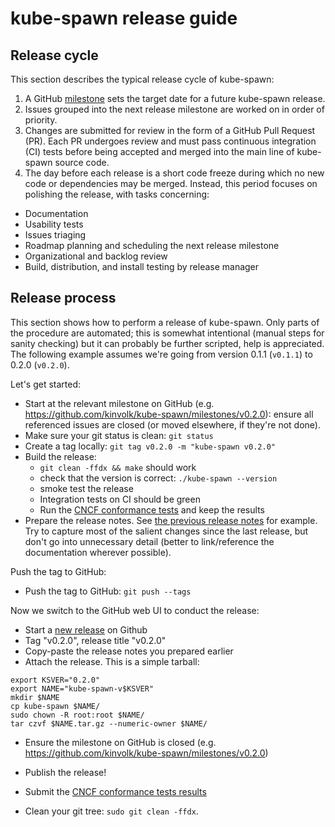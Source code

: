 # kube-spawn release guide

## Release cycle

This section describes the typical release cycle of kube-spawn:

1. A GitHub [milestone][milestones] sets the target date for a future kube-spawn release.
2. Issues grouped into the next release milestone are worked on in order of priority.
3. Changes are submitted for review in the form of a GitHub Pull Request (PR). Each PR undergoes review and must pass continuous integration (CI) tests before being accepted and merged into the main line of kube-spawn source code.
4. The day before each release is a short code freeze during which no new code or dependencies may be merged. Instead, this period focuses on polishing the release, with tasks concerning:
  * Documentation
  * Usability tests
  * Issues triaging
  * Roadmap planning and scheduling the next release milestone
  * Organizational and backlog review
  * Build, distribution, and install testing by release manager

## Release process

This section shows how to perform a release of kube-spawn.
Only parts of the procedure are automated; this is somewhat intentional (manual steps for sanity checking) but it can probably be further scripted, help is appreciated.
The following example assumes we're going from version 0.1.1 (`v0.1.1`) to 0.2.0 (`v0.2.0`).

Let's get started:

- Start at the relevant milestone on GitHub (e.g. https://github.com/kinvolk/kube-spawn/milestones/v0.2.0): ensure all referenced issues are closed (or moved elsewhere, if they're not done).
- Make sure your git status is clean: `git status`
- Create a tag locally: `git tag v0.2.0 -m "kube-spawn v0.2.0"`
- Build the release:
  - `git clean -ffdx && make` should work
  - check that the version is correct: `./kube-spawn --version`
  - smoke test the release
  - Integration tests on CI should be green
  - Run the [CNCF conformance tests][conformance-tests] and keep the results
- Prepare the release notes. See [the previous release notes][release-notes] for example.
  Try to capture most of the salient changes since the last release, but don't go into unnecessary detail (better to link/reference the documentation wherever possible).

Push the tag to GitHub:

- Push the tag to GitHub: `git push --tags`

Now we switch to the GitHub web UI to conduct the release:

- Start a [new release][gh-new-release] on Github
- Tag "v0.2.0", release title "v0.2.0"
- Copy-paste the release notes you prepared earlier
- Attach the release.
  This is a simple tarball:

```
export KSVER="0.2.0"
export NAME="kube-spawn-v$KSVER"
mkdir $NAME
cp kube-spawn $NAME/
sudo chown -R root:root $NAME/
tar czvf $NAME.tar.gz --numeric-owner $NAME/
```

- Ensure the milestone on GitHub is closed (e.g. https://github.com/kinvolk/kube-spawn/milestones/v0.2.0)

- Publish the release!

- Submit the [CNCF conformance tests results][conformance-tests]

- Clean your git tree: `sudo git clean -ffdx`.

[conformance-tests]: https://github.com/cncf/k8s-conformance/blob/master/instructions.md
[release-notes]: https://github.com/kinvolk/kube-spawn/releases
[gh-new-release]: https://github.com/kinvolk/kube-spawn/releases/new
[milestones]: https://github.com/kinvolk/kube-spawn/milestones
